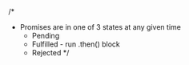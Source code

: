 /* 
- Promises are in one of 3 states at any given time
    - Pending
    - Fulfilled - run .then() block
    - Rejected
*/